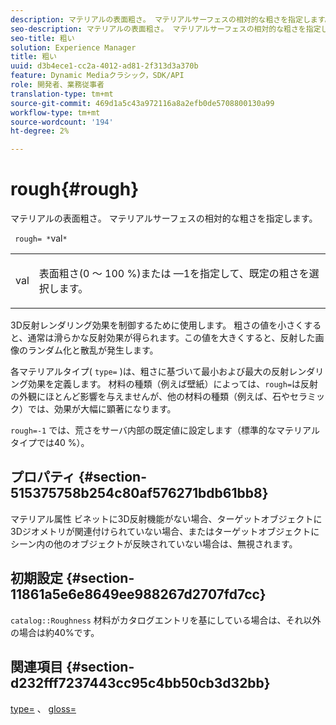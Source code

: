 ```yaml
---
description: マテリアルの表面粗さ。 マテリアルサーフェスの相対的な粗さを指定します。
seo-description: マテリアルの表面粗さ。 マテリアルサーフェスの相対的な粗さを指定します。
seo-title: 粗い
solution: Experience Manager
title: 粗い
uuid: d3b4ece1-cc2a-4012-ad81-2f313d3a370b
feature: Dynamic Mediaクラシック，SDK/API
role: 開発者、業務従事者
translation-type: tm+mt
source-git-commit: 469d1a5c43a972116a8a2efb0de5708800130a99
workflow-type: tm+mt
source-wordcount: '194'
ht-degree: 2%

---
```



# rough{#rough}

マテリアルの表面粗さ。 マテリアルサーフェスの相対的な粗さを指定します。

` rough= *`val`*`

<table id="simpletable_432E33EC87144AC7A2A8D9406F862708"> 
 <tr class="strow"> 
  <td class="stentry"> <p> <span class="varname"> val  </span> </p> </td> 
  <td class="stentry"> <p>表面粗さ(0 ～ 100 %)または —1を指定して、既定の粗さを選択します。 </p> </td> 
 </tr> 
</table>

3D反射レンダリング効果を制御するために使用します。 粗さの値を小さくすると、通常は滑らかな反射効果が得られます。この値を大きくすると、反射した画像のランダム化と散乱が発生します。

各マテリアルタイプ( `type=` )は、粗さに基づいて最小および最大の反射レンダリング効果を定義します。 材料の種類（例えば壁紙）によっては、`rough=`は反射の外観にほとんど影響を与えませんが、他の材料の種類（例えば、石やセラミック）では、効果が大幅に顕著になります。

`rough=-1` では、荒さをサーバ内部の既定値に設定します（標準的なマテリアルタイプでは40 %）。

## プロパティ {#section-515375758b254c80af576271bdb61bb8}

マテリアル属性 ビネットに3D反射機能がない場合、ターゲットオブジェクトに3Dジオメトリが関連付けられていない場合、またはターゲットオブジェクトにシーン内の他のオブジェクトが反映されていない場合は、無視されます。

## 初期設定 {#section-11861a5e6e8649ee988267d2707fd7cc}

`catalog::Roughness` 材料がカタログエントリを基にしている場合は、それ以外の場合は約40%です。

## 関連項目 {#section-d232fff7237443cc95c4bb50cb3d32bb}

[type=](../../../../../ir-api/http-protocol/image-rendering-api-ref/c-ir-http-protocol-ref/c-ir-http-protocol-command-reference/r-ir-http-type.md#reference-128c7de89e2d46838019b560f3f84a35) 、 [gloss=](../../../../../ir-api/http-protocol/image-rendering-api-ref/c-ir-http-protocol-ref/c-ir-http-protocol-command-reference/r-ir-http-gloss.md#reference-325aef2ee51e4e1584a06047427340ca)

